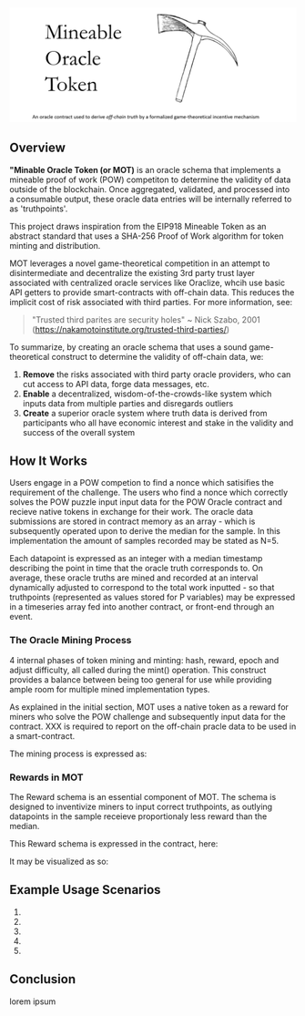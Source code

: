 ![Header Image](https://github.com/SamuelLJackson/AngelHackTeam/blob/master/MOTHeader.PNG)

## Overview
<b>"Minable Oracle Token (or MOT)</b> is an oracle schema that implements a mineable proof of work (POW) competiton to determine the validity of data outside of the blockchain.  Once aggregated, validated, and processed into a consumable output, these oracle data entries will be internally referred to as 'truthpoints'.  

This project draws inspiration from the EIP918 Mineable Token as an abstract standard that uses a SHA-256 Proof of Work algorithm for token minting and distribution.  

MOT leverages a novel game-theoretical competition in an attempt to disintermediate and decentralize the existing 3rd party trust layer associated with centralized oracle services like Oraclize, whcih use basic API getters to provide smart-contracts with off-chain data.  This reduces the implicit cost of risk associated with third parties.  For more information, see:

> "Trusted third parites are security holes" ~ Nick Szabo, 2001 (https://nakamotoinstitute.org/trusted-third-parties/)

To summarize, by creating an oracle schema that uses a sound game-theoretical construct to determine the validity of off-chain data, we:
  1. <b>Remove</b> the risks associated with third party oracle providers, who can cut access to API data, forge data messages, etc.
  2. <b>Enable</b> a decentralized, wisdom-of-the-crowds-like system which inputs data from multiple parties and disregards outliers
  3. <b>Create</b> a superior oracle system where truth data is derived from participants who all have economic interest and stake in the validity and success of the overall system
  

## How It Works
Users engage in a POW competion to find a nonce which satisifies the requirement of the challenge.  The users who find a nonce which correctly solves the POW puzzle input input data for the POW Oracle contract and recieve native tokens in exchange for their work.  The oracle data submissions are stored in contract memory as an array - which is subsequently operated upon to derive the median for the sample. In this implementation the amount of samples recorded may be stated as N=5.  

Each datapoint is expressed as an integer with a median timestamp describing the point in time that the oracle truth corresponds to.  On average, these oracle truths are mined and recorded at an interval dynamically adjusted to correspond to the total work inputted - so that truthpoints (represented as values stored for P variables) may be expressed in a timeseries array fed into another contract, or front-end through an event.

### The Oracle Mining Process
4 internal phases of token mining and minting: hash, reward, epoch and adjust difficulty, all called during the mint() operation. This construct provides a balance between being too general for use while providing ample room for multiple mined implementation types.

As explained in the initial section, MOT uses a native token as a reward for miners who solve the POW challenge and subsequently input data for the contract.  XXX is required to report on the off-chain pracle data to be used in a smart-contract.  

The mining process is expressed as:

<insert contract code>

### Rewards in MOT
The Reward schema is an essential component of MOT. The schema is designed to inventivize miners to input correct truthpoints, as outlying datapoints in the sample receieve proportionaly less reward than the median.

This Reward schema is expressed in the contract, here:

<insert contract code>

It may be visualized as so:

<insert image>

## Example Usage Scenarios

1.
2.
3.
4.
5.

## Conclusion

lorem ipsum
